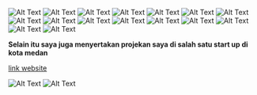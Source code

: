 ![Alt Text](images/mobile.png)
![Alt Text](images/mobile%20(1).png)
![Alt Text](images/mobile%20(2).png)
![Alt Text](images/mobile%20(3).png)
![Alt Text](images/mobile%20(4).png)
![Alt Text](images/mobile%20(5).png)
![Alt Text](images/mobile%20(6).png)
![Alt Text](images/mobile%20(7).png)
![Alt Text](images/mobile%20(8).png)
![Alt Text](images/mobile%20(9).png)
![Alt Text](images/mobile%20(10).png)
![Alt Text](images/mobile%20(12).png)
![Alt Text](images/mobile%20(13).png)
![Alt Text](images/mobile%20(14).png)
![Alt Text](images/mobile%20(15).png)
![Alt Text](images/mobile%20(16).png)

**Selain itu saya juga menyertakan projekan saya di salah satu start up di kota medan**

[link website](https://www.octansidn.com "octans finance indonesia")


![Alt Text](images/mobile%2018.png)
![Alt Text](images/mobile%20(17).png)
